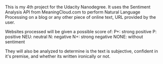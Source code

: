 This is my 4th project for the Udacity Nanodegree. It uses the Sentiment Analysis API from MeaningCloud.com to perform Natural Language Processing on a blog or any other piece of online text, URL provided by the user. 

Websites processed will be given a possible score of:
P+: strong positive
P: positive
NEU: neutral
N: negative
N+: strong negative
NONE: without sentiment

They will also be analyzed to determine is the text is subjective, confident in it's premise, and whether its written ironically or not.